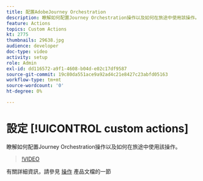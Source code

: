 ```yaml
---
title: 配置AdobeJourney Orchestration
description: 瞭解如何配置Journey Orchestration操作以及如何在旅途中使用該操作。
feature: Actions
topics: Custom Actions
kt: 2775
thumbnails: 29638.jpg
audience: developer
doc-type: video
activity: setup
role: Admin
exl-id: dd116572-a9f1-4608-b04d-e02c17df9587
source-git-commit: 19c80da551ace9a92ad4c21e8427c23abfd05163
workflow-type: tm+mt
source-wordcount: '0'
ht-degree: 0%

---
```


# 設定 [!UICONTROL custom actions]

瞭解如何配置Journey Orchestration操作以及如何在旅途中使用該操作。

>[!VIDEO](https://video.tv.adobe.com/v/29638?quality=12)

有關詳細資訊，請參見 [操作](https://experienceleague.adobe.com/docs/journeys/using/action-journeys/action.html?lang=en) 產品文檔的一節
